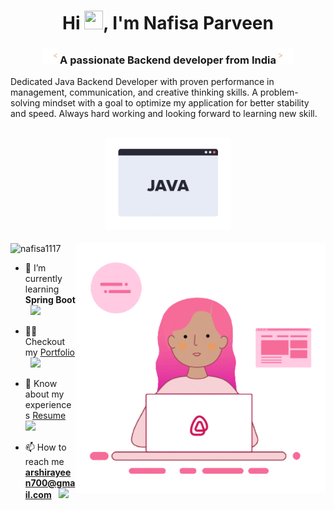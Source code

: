 <h1 align="center">Hi <img src = "https://raw.githubusercontent.com/rahulbanerjee26/githubProfileReadmeGenerator/main/gifs/wave.gif" width = 30px height='30px'>, I'm Nafisa Parveen</h1>
<h3 align="center">  <img width="25" src="left.gif"> A passionate Backend developer from India <img width="25" src="right.gif"></h3> 
Dedicated Java Backend Developer with proven performance in management, communication, and creative thinking skills. A problem-solving mindset with a goal to optimize my application for better stability and speed. Always hard working and looking forward to learning new skill.

<h2 align="center"><img width="200" src="lang.gif"></h2>


<img align = "right" width="400" src="g.gif">


<p align="left"> <img src="https://komarev.com/ghpvc/?username=nafisa1117&label=Profile%20views&color=0e75b6&style=flat" alt="nafisa1117" /> </p>


- 🌱 I’m currently learning **Spring Boot** &nbsp; <img width="15" src="https://i.gifer.com/origin/b3/b34dc1592ae8556da933835c0d532738_w200.webp">

- 👨‍💻 Checkout my [ Portfolio ](nafisa1117.github.io/) &nbsp; <img width="15" src="https://i.gifer.com/origin/b3/b34dc1592ae8556da933835c0d532738_w200.webp">

- 📄 Know about my experiences [Resume](https://drive.google.com/file/d/1VebcjBEOHY4Fj4DNvp36zWfwgxgJs9Cp/view?usp=sharing) &nbsp; <img width="15" src="https://i.gifer.com/origin/b3/b34dc1592ae8556da933835c0d532738_w200.webp">

- 📫 How to reach me **arshirayeen700@gmail.com**  &nbsp; <img width="15" src="https://i.gifer.com/origin/b3/b34dc1592ae8556da933835c0d532738_w200.webp">















